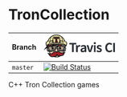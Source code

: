 # TronCollection

Branch|[![Travis CI logo](pics/TravisCI.png)](https://travis-ci.org)
---|---
`master`|[![Build Status](https://travis-ci.org/richelbilderbeek/TronCollection.svg?branch=master)](https://travis-ci.org/richelbilderbeek/TronCollection)

C++ Tron Collection games
